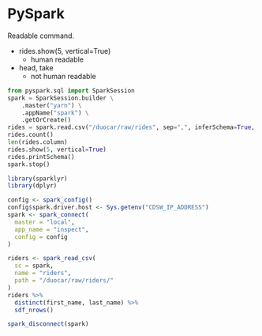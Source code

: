 # PySpark

Readable command.
- rides.show(5, vertical=True)
  - human readable
- head, take
  - not human readable

```Python
from pyspark.sql import SparkSession
spark = SparkSession.builder \
    .master("yarn") \
    .appName("spark") \
    .getOrCreate()
rides = spark.read.csv("/duocar/raw/rides", sep=",", inferSchema=True, header=True)
rides.count()
len(rides.column)
rides.show(5, vertical=True)
rides.printSchema()
spark.stop()
```

```R
library(sparklyr)
library(dplyr)

config <- spark_config()
config$spark.driver.host <- Sys.getenv("CDSW_IP_ADDRESS")
spark <- spark_connect(
  master = "local",
  app_name = "inspect",
  config = config
)

riders <- spark_read_csv(
  sc = spark,
  name = "riders",
  path = "/duocar/raw/riders/"
)
riders %>% 
  distinct(first_name, last_name) %>% 
  sdf_nrows()

spark_disconnect(spark)
```
